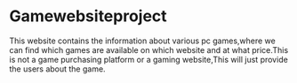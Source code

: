 # Gamewebsiteproject
This website contains the information about various pc games,where we can find which games are available on which website and at what price.This is not a game purchasing platform or a gaming website,This will just provide the users about the game.
